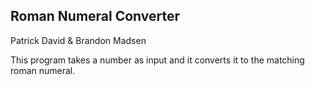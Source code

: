 ## Roman Numeral Converter

Patrick David & Brandon Madsen

This program takes a number as input and it converts it to the matching
roman numeral.
